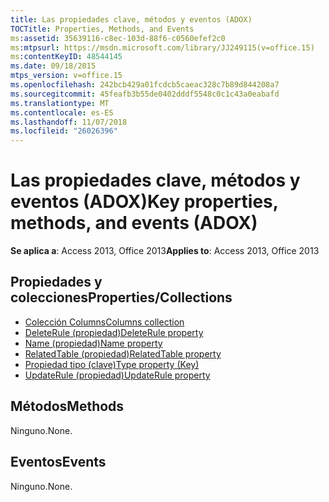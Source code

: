 ```yaml
---
title: Las propiedades clave, métodos y eventos (ADOX)
TOCTitle: Properties, Methods, and Events
ms:assetid: 35639116-c8ec-103d-88f6-c0560efef2c0
ms:mtpsurl: https://msdn.microsoft.com/library/JJ249115(v=office.15)
ms:contentKeyID: 48544145
ms.date: 09/18/2015
mtps_version: v=office.15
ms.openlocfilehash: 242bcb429a01fcdcb5caeac328c7b89d844208a7
ms.sourcegitcommit: 45feafb3b55de0402dddf5548c0c1c43a0eabafd
ms.translationtype: MT
ms.contentlocale: es-ES
ms.lasthandoff: 11/07/2018
ms.locfileid: "26026396"
---
```

# <a name="key-properties-methods-and-events-adox"></a><span data-ttu-id="914b5-102">Las propiedades clave, métodos y eventos (ADOX)</span><span class="sxs-lookup"><span data-stu-id="914b5-102">Key properties, methods, and events (ADOX)</span></span>

<span data-ttu-id="914b5-103">**Se aplica a**: Access 2013, Office 2013</span><span class="sxs-lookup"><span data-stu-id="914b5-103">**Applies to**: Access 2013, Office 2013</span></span> 

## <a name="propertiescollections"></a><span data-ttu-id="914b5-104">Propiedades y colecciones</span><span class="sxs-lookup"><span data-stu-id="914b5-104">Properties/Collections</span></span>

- [<span data-ttu-id="914b5-105">Colección Columns</span><span class="sxs-lookup"><span data-stu-id="914b5-105">Columns collection</span></span>](columns-collection-adox.md)
- [<span data-ttu-id="914b5-106">DeleteRule (propiedad)</span><span class="sxs-lookup"><span data-stu-id="914b5-106">DeleteRule property</span></span>](deleterule-property-adox.md)
- [<span data-ttu-id="914b5-107">Name (propiedad)</span><span class="sxs-lookup"><span data-stu-id="914b5-107">Name property</span></span>](name-property-adox.md)
- [<span data-ttu-id="914b5-108">RelatedTable (propiedad)</span><span class="sxs-lookup"><span data-stu-id="914b5-108">RelatedTable property</span></span>](relatedtable-property-adox.md)
- [<span data-ttu-id="914b5-109">Propiedad tipo (clave)</span><span class="sxs-lookup"><span data-stu-id="914b5-109">Type property (Key)</span></span>](https://docs.microsoft.com/office/vba/access/concepts/miscellaneous/type-property-keyadox)
- [<span data-ttu-id="914b5-110">UpdateRule (propiedad)</span><span class="sxs-lookup"><span data-stu-id="914b5-110">UpdateRule property</span></span>](updaterule-property-adox.md)

## <a name="methods"></a><span data-ttu-id="914b5-111">Métodos</span><span class="sxs-lookup"><span data-stu-id="914b5-111">Methods</span></span>

<span data-ttu-id="914b5-112">Ninguno.</span><span class="sxs-lookup"><span data-stu-id="914b5-112">None.</span></span>

## <a name="events"></a><span data-ttu-id="914b5-113">Eventos</span><span class="sxs-lookup"><span data-stu-id="914b5-113">Events</span></span>

<span data-ttu-id="914b5-114">Ninguno.</span><span class="sxs-lookup"><span data-stu-id="914b5-114">None.</span></span>

